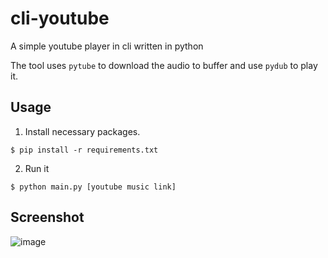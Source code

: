 # cli-youtube
A simple youtube player in cli written in python

The tool uses `pytube` to download the audio to buffer and use `pydub` to play it.

## Usage
1. Install necessary packages.
```
$ pip install -r requirements.txt
```

2. Run it
```
$ python main.py [youtube music link]
```

## Screenshot

![image](https://user-images.githubusercontent.com/26023540/205940544-9756d499-c72c-49b2-b60d-b53ec2f2c41a.png)
